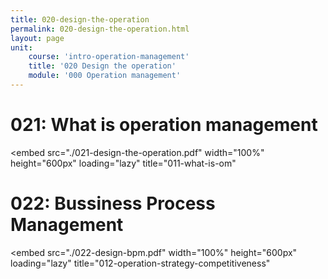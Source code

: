 ```yaml
---
title: 020-design-the-operation
permalink: 020-design-the-operation.html
layout: page
unit:
    course: 'intro-operation-management'
    title: '020 Design the operation'
    module: '000 Operation management'
---
```



# 021: What is operation management

<embed
      src="./021-design-the-operation.pdf"
      width="100%"
      height="600px"
      loading="lazy"
      title="011-what-is-om"
  ></embed>

  # 022: Bussiness Process Management

<embed
      src="./022-design-bpm.pdf"
      width="100%"
      height="600px"
      loading="lazy"
      title="012-operation-strategy-competitiveness"
  ></embed>